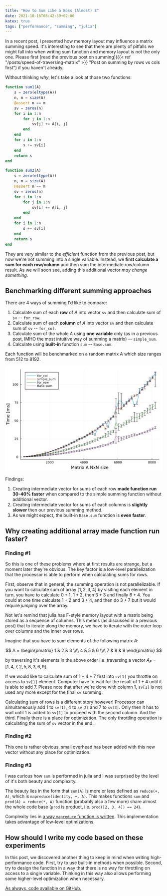 ```yaml
---
title: "How to Sum Like a Boss (Almost) Σ"
date: 2021-10-16T08:42:59+02:00
katex: true
tags: ["performance", "summing", "julia"]
---
```


In a recent post, I presented how memory layout may influence a matrix summing speed.
It's interesting to see that there are plenty of pitfalls we might fall into when writing sum function and memory layout is not the only one.
Please first [read the previous post on summing]({{< ref "/posts/speed-of-traversing-matrix" >}} "Post on summing by rows vs cols first") if you haven't already.

Without thinking _why_, let's take a look at those two functions:

<!--more-->

```julia
function sum1(A)
    s = zero(eltype(A))
    n, m = size(A)
    @assert n == m
    sv = zeros(n)
    for i in 1:n
        for j in 1:n
            sv[j] += A[i, j]
        end
    end
    for i in 1:n
        s += sv[i]
    end
    return s
end
```

```julia
function sum2(A)
    s = zero(eltype(A))
    n, m = size(A)
    @assert n == m
    sv = zeros(n)
    for i in 1:n
        for j in 1:n
            sv[i] += A[i, j]
        end
    end
    for i in 1:n
        s += sv[i]
    end
    return s
end
```

They are very similar to the _efficient_ function from the previous post, but now we're not summing into a single variable.
Instead, we **first calculate a sum for each row/column** and then sum the intermediate row/column result.
As we will soon see, adding this additional vector _may change something_.

## Benchmarking different summing approaches

There are 4 ways of summing I'd like to compare:

1. Calculate sum of each **row** of $A$ into vector `sv` and then calculate sum of `sv` -- `for_row`.
2. Calculate sum of each **column** of $A$ into vector `sv` and then calculate sum of `sv` -- `for_col`.
3. Calculate sum of the whole $A$ using **one variable** only (as in a previous post, IMHO the most intuitive way of summing a matrix) -- `simple_sum`.
4. Calculate using **built-in** function `sum` -- `Base.sum`.

Each function will be benchmarked on a random matrix $A$ which size ranges from 512 to 8192.

![Benchmark](/posts/how-to-sum-like-a-boss/benchmark.png)

Findings:

1. Creating intermediate vector for sums of each row **made function run 30-40% faster** when compared to the simple summing function without additional vector.
2. Creating intermediate vector for sums of each columns is **slightly slower** then our previous summing method.
3. As we might expect, the built-in `Base.sum` function is **even faster**.

## Why creating additional array made function run faster?

### Finding #1

So this is one of these problems where at first results are strange, but a moment later they're obvious.
The key factor is a low-level parallelization that the processor is able to perform when calculating sums for rows.

First, observe that in general, the summing operation is not parallelizable.
If you want to calculate sum of array $[1, 2, 3, 4]$ by visiting each element in turn, you have to calculate $0 + 1$, $1 + 2$, then $3 + 3$ and finally $6 + 4$.
You could at one time calculate $1 + 2$ and $3 + 4$, and then do $3 + 7$ but it would require _jumping_ over the array.

Not let's remind that julia has F-style memory layout with a matrix being stored as a sequence of columns.
This means (as discussed in a previous post) that to iterate along the memory, we have to iterate with the outer loop over columns and the inner over rows.

Imagine that you have to sum elements of the following matrix $A$:

$$
A = \begin{pmatrix}
 1 & 2 & 3 \\\\ 4 & 5 & 6 \\\\  7 & 8 & 9
\end{pmatrix}
$$

by traversing it's elements in the above order i.e. traversing a vector $A_F = [1,4,7,2,5,8,3,6,9]$.

If we would like to calculate sum of $1+4+7$ first into `sv[1]` you throttle on access to `sv[1]` element.
Computer have to wait for the result of $1+4$ until it is able to add $7$.
Please note that after we're done with column 1, `sv[1]` is not used any more except for the final `sv` summing.

Calculating sum of rows is a different story however!
Processor can simultaneously add $1$ to `sv[1]`, $4$ to `sv[2]` and $7$ to `sv[3]`.
Only then it has to wait until $1$ is added to `sv[1]` to proceed with the second column. And the third.
Finally there is a place for optimization.
The only throttling operation is calculating the sum of `sv` vector in the end.

### Finding #2

This one is rather obvious, small overhead has been added with this new vector without any place for optimization.

### Finding #3

I was curious how `sum` is performed in julia and I was surprised by the level of it's both beauty and complexity.

The beauty lies in the form that `sum(A)` is more or less defined as `reduce(+, A)`, which is `mapreduce(identity, +, A)`.
This makes functions `sum` and `prod(A) = reduce(*, A)` function (probably also a few more) share almost the whole code base (`prod` is product, i.e. `prod([2, 3, 4]) == 24`).

Complexity lies in [a way `mapreduce` function is written](https://github.com/JuliaLang/julia/blob/ae8452a9e0b973991c30f27beb2201db1b0ea0d3/base/reduce.jl#L605-L645).
This implementation takes advantage of low-level optimizations.

## How should I write my code based on these experiments

In this post, we discovered another thing to keep in mind when writing high-performance code. 
First, try to use built-in methods when possible.
Second, try to design the function in a way that there is no way for throttling on access to a single variable.
Thinking in this way also allows performing some higher-level optimization when necessary.

[As always, code available on GitHub.](https://github.com/pstorozenko/pstorozenko.github.io/tree/main/code/how-to-sum-like-a-boss)